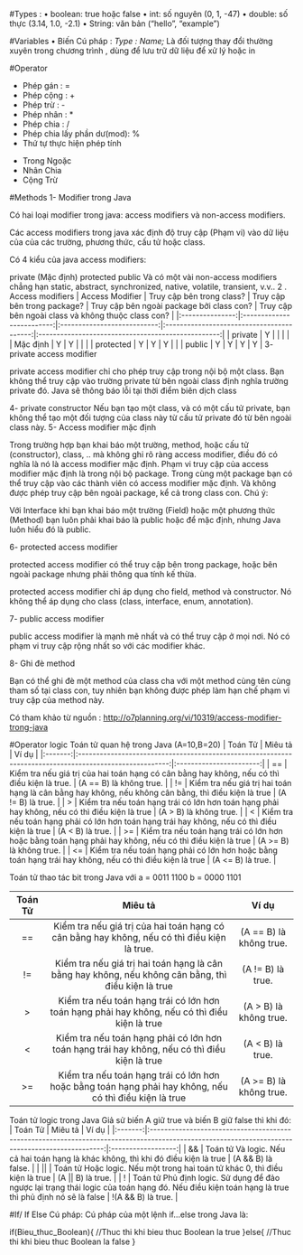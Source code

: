 ﻿#Types : 
• boolean: true hoặc false
• int: số nguyên (0, 1, -47)
• double: số thực (3.14, 1.0, -2.1)
• String: văn bản (“hello”, “example”)

#Variables
• Biến 
Cú pháp : 
*Type : Name;*
Là đối tượng thay đổi thường xuyên trong chương trình , dùng để lưu trữ dữ liệu để xử lý hoặc in

#Operator
- Phép gán : =
- Phép cộng : +
- Phép trừ : -
- Phép nhân : *
- Phép chia : /
- Phép chia lấy phần dư(mod): %
- Thứ tự thực hiện phép tính 
+ Trong Ngoặc
+ Nhân Chia
+ Cộng Trừ


#Methods
1- Modifier trong Java

Có hai loại modifier trong java: access modifiers và non-access modifiers.

Các access modifiers trong java xác định độ truy cập (Phạm vi) vào dữ liệu của của các trường, phương thức, cấu tử hoặc class.

Có 4 kiểu của java access modifiers:

private
(Mặc định)
protected
public
Và có một vài non-access modifiers chẳng hạn static, abstract, synchronized, native, volatile, transient, v.v..
2 . Access modifiers
| Access Modifier | Truy cập bên trong class? | Truy cập bên trong package? | Truy cập bên ngoài package bởi class con? | Truy cập bên ngoài class và không thuộc class con? |
|:---------------:|:-------------------------:|:---------------------------:|:-----------------------------------------:|:--------------------------------------------------:|
|     private     |             Y             |                             |                                           |                                                    |
|     Mặc định    |             Y             |              Y              |                                           |                                                    |
|    protected    |             Y             |              Y              |                     Y                     |                                                    |
|      public     |             Y             |              Y              |                     Y                     |                          Y                         |
3- private access modifier

private access modifier chỉ cho phép truy cập trong nội bộ một class.
Bạn không thể truy cập vào trường private từ bên ngoài class định nghĩa trường private đó. Java sẽ thông báo lỗi tại thời điểm biên dịch class

4- private constructor
Nếu bạn tạo một class, và có một cấu tử private, bạn không thể tạo một đối tượng của class này từ cấu tử private đó từ bên ngoài class này. 
5- Access modifier mặc định

Trong trường hợp bạn khai báo một trường, method, hoặc cấu tử (constructor), class, .. mà không ghi rõ ràng access modifier, điều đó có nghĩa là nó là access modifier mặc định. 
Phạm vi truy cập của access modifier mặc định là trong nội bộ package.
Trong cùng một package bạn có thể truy cập vào các thành viên có access modifier mặc định.
Và không được phép truy cập bên ngoài package, kể cả trong class con.
Chú ý:

Với Interface khi bạn khai báo một trường (Field) hoặc một phương thức (Method) bạn luôn phải khai báo là public hoặc để mặc định, nhưng Java luôn hiểu đó là public.

6- protected access modifier

protected access modifier có thể truy cập bên trong package, hoặc bên ngoài package nhưng phải thông qua tính kế thừa. 

 
protected access modifier chỉ áp dụng cho field, method và constructor. Nó không thể áp dụng cho class (class, interface, enum, annotation).

7- public access modifier

public access modifier là mạnh mẽ nhất và có thể truy cập ở mọi nơi. Nó có phạm vi truy cập rộng nhất so với các modifier khác.

8- Ghi đè method

Bạn có thể ghi đè một method của class cha với một method cùng tên cùng tham số tại class con, tuy nhiên bạn không được phép làm hạn chế phạm vi truy cập của method này.

Có tham khảo từ nguồn : http://o7planning.org/vi/10319/access-modifier-trong-java




#Operator logic
Toán tử quan hệ trong Java (A=10,B=20)
| Toán Tử |                                                 Miêu tả                                                 |          Ví dụ          |
|:-------:|:-------------------------------------------------------------------------------------------------------:|:-----------------------:|
|    ==   |       Kiểm tra nếu giá trị của hai toán hạng có cân bằng hay không, nếu có thì điều kiện là true.       | (A == B) là không true. |
|    !=   |   Kiểm tra nếu giá trị hai toán hạng là cân bằng hay không, nếu không cân bằng, thì điều kiện là true   |    (A != B) là true.    |
|    >    |      Kiểm tra nếu toán hạng trái có lớn hơn toán hạng phải hay không, nếu có thì điều kiện là true      |  (A > B) là không true. |
|    <    |      Kiểm tra nếu toán hạng phải có lớn hơn toán hạng trái hay không, nếu có thì điều kiện là true      |     (A < B) là true.    |
|    >=   | Kiểm tra nếu toán hạng trái có lớn hơn hoặc bằng toán hạng phải hay không, nếu có thì điều kiện là true | (A >= B) là không true. |
|    <=   | Kiểm tra nếu toán hạng phải có lớn hơn hoặc bằng toán hạng trái hay không, nếu có thì điều kiện là true |    (A <= B) là true.    |

Toán tử thao tác bit trong Java
với 
a = 0011 1100
b = 0000 1101

| Toán Tử |                                                 Miêu tả                                                 |          Ví dụ          |
|:-------:|:-------------------------------------------------------------------------------------------------------:|:-----------------------:|
|    ==   |       Kiểm tra nếu giá trị của hai toán hạng có cân bằng hay không, nếu có thì điều kiện là true.       | (A == B) là không true. |
|    !=   |   Kiểm tra nếu giá trị hai toán hạng là cân bằng hay không, nếu không cân bằng, thì điều kiện là true   |    (A != B) là true.    |
|    >    |      Kiểm tra nếu toán hạng trái có lớn hơn toán hạng phải hay không, nếu có thì điều kiện là true      |  (A > B) là không true. |
|    <    |      Kiểm tra nếu toán hạng phải có lớn hơn toán hạng trái hay không, nếu có thì điều kiện là true      |     (A < B) là true.    |
|    >=   | Kiểm tra nếu toán hạng trái có lớn hơn hoặc bằng toán hạng phải hay không, nếu có thì điều kiện là true | (A >= B) là không true. |

Toán tử logic trong Java
Giả sử biến A giữ true và biến B giữ false thì khi đó:
| Toán Tử |                                                                     Miêu tả                                                                     |        Ví dụ       |
|:-------:|:-----------------------------------------------------------------------------------------------------------------------------------------------:|:------------------:|
|    &&   |                                Toán tử Và logic. Nếu cả hai toán hạng là khác không, thì khi đó điều kiện là true                               | (A && B) là false. |
|    ||   |                                   Toán tử Hoặc logic. Nếu một trong hai toán tử khác 0, thì điều kiện là true                                   |  (A || B) là true. |
|    !    | Toán tử Phủ định logic. Sử dụng để đảo ngược lại trạng thái logic của toán hạng đó. Nếu điều kiện toán hạng là true thì phủ định nó sẽ là false | !(A && B) là true. |


#If/ If Else
Cú pháp:
Cú pháp của một lệnh if…else trong Java là:

if(Bieu_thuc_Boolean){
   //Thuc thi khi bieu thuc Boolean la true
}else{
   //Thuc thi khi bieu thuc Boolean la false
}
